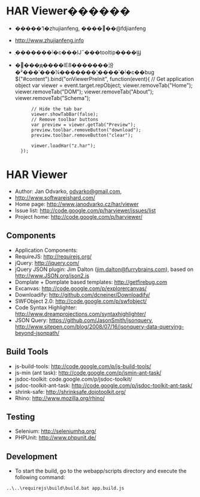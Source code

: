 HAR Viewer������
================
* �����ߣ�zhujianfeng, ����΢��@fdjianfeng
* http://www.zhujianfeng.info
* ֻ�������ٲ�ͼ���ֵĲ˵���tooltip����Ϣ
* �޸���ԭ����IE8�������汾�²���ʹ���¼�������ʽֱ����ʾ�ٲ�ͼ��bug
		$("#content").bind("onViewerPreInit", function(event){
		    // Get application object
		    var viewer = event.target.repObject;
			viewer.removeTab("Home");
		    viewer.removeTab("DOM");
		    viewer.removeTab("About");
		    viewer.removeTab("Schema");

		    // Hide the tab bar
		    viewer.showTabBar(false);
		    // Remove toolbar buttons
		    var preview = viewer.getTab("Preview");
		    preview.toolbar.removeButton("download");
		    preview.toolbar.removeButton("clear");

		    viewer.loadHar("z.har");
		});

HAR Viewer
==========

* Author: Jan Odvarko, odvarko@gmail.com,
* http://www.softwareishard.com/
* Home page: http://www.janodvarko.cz/har/viewer
* Issue list: http://code.google.com/p/harviewer/issues/list
* Project home: http://code.google.com/p/harviewer/

Components
----------
* Application Components:
* RequireJS: http://requirejs.org/
* jQuery: http://jquery.com/
* jQuery JSON plugin: Jim Dalton (jim.dalton@furrybrains.com), based on http://www.JSON.org/json2.js
* Domplate + Domplate based templates: http://getfirebug.com
* Excanvas: http://code.google.com/p/explorercanvas/
* Downloadify: http://github.com/dcneiner/Downloadify/
* SWFObject 2.0: http://code.google.com/p/swfobject/
* Code Syntax Highlighter: http://www.dreamprojections.com/syntaxhighlighter/
* JSON Query: https://github.com/JasonSmith/jsonquery, http://www.sitepen.com/blog/2008/07/16/jsonquery-data-querying-beyond-jsonpath/

Build Tools
-----------
* js-build-tools: http://code.google.com/p/js-build-tools/
* js-min (ant task): http://code.google.com/p/jsmin-ant-task/
* jsdoc-toolkit: code.google.com/p/jsdoc-toolkit/
* jsdoc-toolkit-ant-task: http://code.google.com/p/jsdoc-toolkit-ant-task/
* shrink-safe: http://shrinksafe.dojotoolkit.org/
* Rhino: http://www.mozilla.org/rhino/

Testing
-------
* Selenium: http://seleniumhq.org/
* PHPUnit: http://www.phpunit.de/

Development
-----------
* To start the build, go to the webapp/scripts directory and execute the following command:

`..\..\requirejs\build\build.bat app.build.js`

